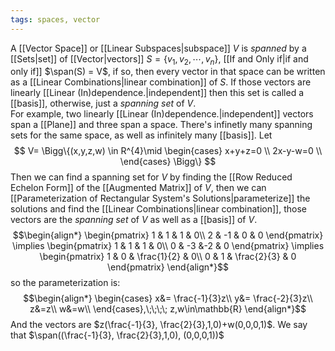 ```yaml
---
tags: spaces, vector
---
```

A [[Vector Space]] or [[Linear Subspaces|subspace]] $V$ is *spanned* by a [[Sets|set]] of [[Vector|vectors]] $S = \{v_{1},v_{2},\cdots,v_{n}\}$, [[If and Only if|if and only if]] $\span(S) = V$, if so, then every vector in that space can be written as a [[Linear Combinations|linear combination]] of $S$. If those vectors are linearly [[Linear (In)dependence.|independent]] then this set is called a [[basis]], otherwise, just a *spanning set* of $V$.   
For example, two linearly [[Linear (In)dependence.|independent]] vectors span a [[Plane]] and three span a space.
There's infinetly many spanning sets for the same space, as well as infinitely many [[basis]].
Let $$
V= \Bigg\{(x,y,z,w) \in R^{4}\mid \begin{cases}
x+y+z=0 \\
2x-y-w=0 \\
\end{cases}
\Bigg\}
$$
Then we can find a spanning set for $V$ by finding the [[Row Reduced Echelon Form]] of the [[Augmented Matrix]] of $V$, then we can [[Parameterization of Rectangular System's Solutions|parameterize]] the solutions and find the [[Linear Combinations|linear combination]], those vectors are the *spanning set* of $V$ as well as a [[basis]] of $V$.
$$\begin{align*}
\begin{pmatrix}
1 & 1 & 1 & 0\\
2 & -1 & 0 & 0
\end{pmatrix}
\implies
\begin{pmatrix}
1 & 1 & 1 & 0\\
0 & -3 &-2 & 0
\end{pmatrix}
\implies
\begin{pmatrix}
1 & 0 & \frac{1}{2} & 0\\
0 & 1 & \frac{2}{3} & 0
\end{pmatrix}
\end{align*}$$so the parameterization is:
$$\begin{align*}
\begin{cases}
x&= \frac{-1}{3}z\\
y&= \frac{-2}{3}z\\
z&=z\\
w&=w\\
\end{cases},\;\;\;\; z,w\in\mathbb{R}
\end{align*}$$
And the vectors are $z(\frac{-1}{3}, \frac{2}{3},1,0)+w(0,0,0,1)$. We say that $\span((\frac{-1}{3}, \frac{2}{3},1,0), (0,0,0,1))$
